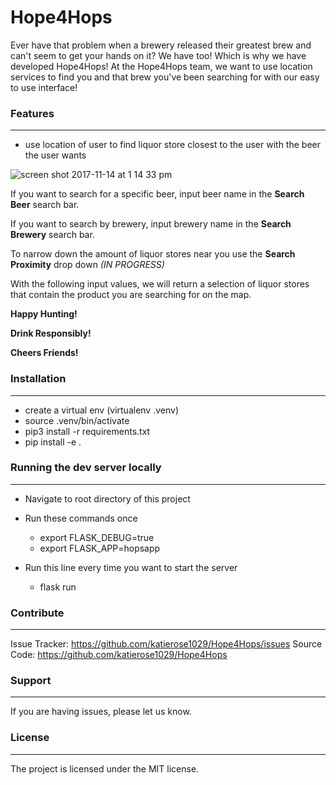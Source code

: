 # Hope4Hops

Ever have that problem when a brewery released their greatest brew and can't
seem to get your hands on it? We have too! Which is why we have developed
Hope4Hops!  At the Hope4Hops team, we want to use location services to find
you and that brew you've been searching for with our easy to use interface!

### Features
-------
* use location of user to find liquor store closest to the user with the beer the user wants

![screen shot 2017-11-14 at 1 14 33 pm](https://user-images.githubusercontent.com/12536035/32797838-fb7463fc-c940-11e7-9a07-ac9890cb4164.png)

If you want to search for a specific beer, input beer name in the **Search Beer** search bar.

If you want to search by brewery, input brewery name in the **Search Brewery** search bar.

To narrow down the amount of liquor stores near you use the **Search Proximity** drop down *(IN PROGRESS)*

With the following input values, we will return a selection of liquor stores that contain the product you are searching for on the map.

**Happy Hunting!**

**Drink Responsibly!**

**Cheers Friends!**


### Installation
-------
* create a virtual env (virtualenv .venv)
* source .venv/bin/activate
* pip3 install -r requirements.txt
* pip install -e .

### Running the dev server locally
-------
* Navigate to root directory of this project
* Run these commands once
  * export FLASK_DEBUG=true
  * export FLASK_APP=hopsapp

* Run this line every time you want to start the server
  * flask run

### Contribute
-------
Issue Tracker: https://github.com/katierose1029/Hope4Hops/issues
Source Code: https://github.com/katierose1029/Hope4Hops

### Support
-------
If you are having issues, please let us know.


### License
-------
The project is licensed under the MIT license.
